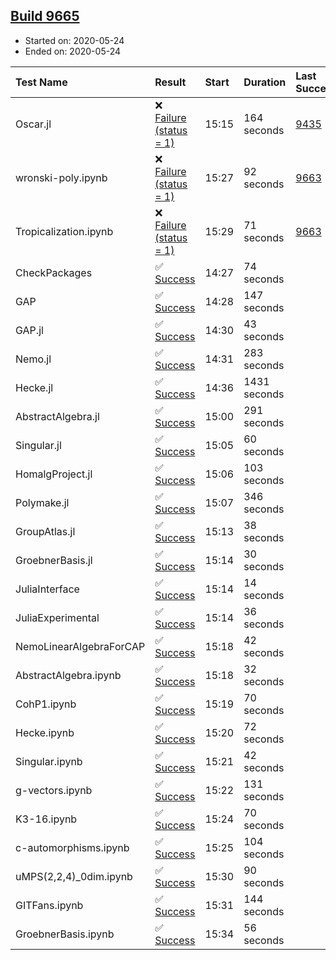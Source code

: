 ## [Build 9665](https://oscarci.mathematik.uni-kl.de/job/oscar/9665/)

* Started on: 2020-05-24
* Ended on: 2020-05-24

| Test Name    | Result | Start | Duration | Last Success | First Failure |
|:-------------|:-------|:------|:---------|:-------------|:--------------|
| Oscar.jl | ❌ [Failure (status = 1)](https://oscarci.mathematik.uni-kl.de/job/oscar/9665/artifact/logs/build-9665/Oscar.jl.log) | 15:15 | 164 seconds | [9435](https://oscarci.mathematik.uni-kl.de/job/oscar/9435/) | [9436](https://oscarci.mathematik.uni-kl.de/job/oscar/9436/) |
| wronski-poly.ipynb | ❌ [Failure (status = 1)](https://oscarci.mathematik.uni-kl.de/job/oscar/9665/artifact/logs/build-9665/wronski-poly.ipynb.log) | 15:27 | 92 seconds | [9663](https://oscarci.mathematik.uni-kl.de/job/oscar/9663/) | [9664](https://oscarci.mathematik.uni-kl.de/job/oscar/9664/) |
| Tropicalization.ipynb | ❌ [Failure (status = 1)](https://oscarci.mathematik.uni-kl.de/job/oscar/9665/artifact/logs/build-9665/Tropicalization.ipynb.log) | 15:29 | 71 seconds | [9663](https://oscarci.mathematik.uni-kl.de/job/oscar/9663/) | [9664](https://oscarci.mathematik.uni-kl.de/job/oscar/9664/) |
| CheckPackages | ✅ [Success](https://oscarci.mathematik.uni-kl.de/job/oscar/9665/artifact/logs/build-9665/CheckPackages.log) | 14:27 | 74 seconds |  |  |
| GAP | ✅ [Success](https://oscarci.mathematik.uni-kl.de/job/oscar/9665/artifact/logs/build-9665/GAP.log) | 14:28 | 147 seconds |  |  |
| GAP.jl | ✅ [Success](https://oscarci.mathematik.uni-kl.de/job/oscar/9665/artifact/logs/build-9665/GAP.jl.log) | 14:30 | 43 seconds |  |  |
| Nemo.jl | ✅ [Success](https://oscarci.mathematik.uni-kl.de/job/oscar/9665/artifact/logs/build-9665/Nemo.jl.log) | 14:31 | 283 seconds |  |  |
| Hecke.jl | ✅ [Success](https://oscarci.mathematik.uni-kl.de/job/oscar/9665/artifact/logs/build-9665/Hecke.jl.log) | 14:36 | 1431 seconds |  |  |
| AbstractAlgebra.jl | ✅ [Success](https://oscarci.mathematik.uni-kl.de/job/oscar/9665/artifact/logs/build-9665/AbstractAlgebra.jl.log) | 15:00 | 291 seconds |  |  |
| Singular.jl | ✅ [Success](https://oscarci.mathematik.uni-kl.de/job/oscar/9665/artifact/logs/build-9665/Singular.jl.log) | 15:05 | 60 seconds |  |  |
| HomalgProject.jl | ✅ [Success](https://oscarci.mathematik.uni-kl.de/job/oscar/9665/artifact/logs/build-9665/HomalgProject.jl.log) | 15:06 | 103 seconds |  |  |
| Polymake.jl | ✅ [Success](https://oscarci.mathematik.uni-kl.de/job/oscar/9665/artifact/logs/build-9665/Polymake.jl.log) | 15:07 | 346 seconds |  |  |
| GroupAtlas.jl | ✅ [Success](https://oscarci.mathematik.uni-kl.de/job/oscar/9665/artifact/logs/build-9665/GroupAtlas.jl.log) | 15:13 | 38 seconds |  |  |
| GroebnerBasis.jl | ✅ [Success](https://oscarci.mathematik.uni-kl.de/job/oscar/9665/artifact/logs/build-9665/GroebnerBasis.jl.log) | 15:14 | 30 seconds |  |  |
| JuliaInterface | ✅ [Success](https://oscarci.mathematik.uni-kl.de/job/oscar/9665/artifact/logs/build-9665/JuliaInterface.log) | 15:14 | 14 seconds |  |  |
| JuliaExperimental | ✅ [Success](https://oscarci.mathematik.uni-kl.de/job/oscar/9665/artifact/logs/build-9665/JuliaExperimental.log) | 15:14 | 36 seconds |  |  |
| NemoLinearAlgebraForCAP | ✅ [Success](https://oscarci.mathematik.uni-kl.de/job/oscar/9665/artifact/logs/build-9665/NemoLinearAlgebraForCAP.log) | 15:18 | 42 seconds |  |  |
| AbstractAlgebra.ipynb | ✅ [Success](https://oscarci.mathematik.uni-kl.de/job/oscar/9665/artifact/logs/build-9665/AbstractAlgebra.ipynb.log) | 15:18 | 32 seconds |  |  |
| CohP1.ipynb | ✅ [Success](https://oscarci.mathematik.uni-kl.de/job/oscar/9665/artifact/logs/build-9665/CohP1.ipynb.log) | 15:19 | 70 seconds |  |  |
| Hecke.ipynb | ✅ [Success](https://oscarci.mathematik.uni-kl.de/job/oscar/9665/artifact/logs/build-9665/Hecke.ipynb.log) | 15:20 | 72 seconds |  |  |
| Singular.ipynb | ✅ [Success](https://oscarci.mathematik.uni-kl.de/job/oscar/9665/artifact/logs/build-9665/Singular.ipynb.log) | 15:21 | 42 seconds |  |  |
| g-vectors.ipynb | ✅ [Success](https://oscarci.mathematik.uni-kl.de/job/oscar/9665/artifact/logs/build-9665/g-vectors.ipynb.log) | 15:22 | 131 seconds |  |  |
| K3-16.ipynb | ✅ [Success](https://oscarci.mathematik.uni-kl.de/job/oscar/9665/artifact/logs/build-9665/K3-16.ipynb.log) | 15:24 | 70 seconds |  |  |
| c-automorphisms.ipynb | ✅ [Success](https://oscarci.mathematik.uni-kl.de/job/oscar/9665/artifact/logs/build-9665/c-automorphisms.ipynb.log) | 15:25 | 104 seconds |  |  |
| uMPS(2,2,4)_0dim.ipynb | ✅ [Success](https://oscarci.mathematik.uni-kl.de/job/oscar/9665/artifact/logs/build-9665/uMPS-2-2-4-_0dim.ipynb.log) | 15:30 | 90 seconds |  |  |
| GITFans.ipynb | ✅ [Success](https://oscarci.mathematik.uni-kl.de/job/oscar/9665/artifact/logs/build-9665/GITFans.ipynb.log) | 15:31 | 144 seconds |  |  |
| GroebnerBasis.ipynb | ✅ [Success](https://oscarci.mathematik.uni-kl.de/job/oscar/9665/artifact/logs/build-9665/GroebnerBasis.ipynb.log) | 15:34 | 56 seconds |  |  |
